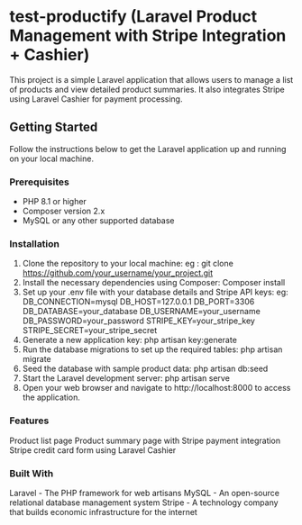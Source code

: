 # test-productify (Laravel Product Management with Stripe Integration + Cashier)
This project is a simple Laravel application that allows users to manage a list of products and view detailed product summaries. It also integrates Stripe using Laravel Cashier for payment processing.

## Getting Started
Follow the instructions below to get the Laravel application up and running on your local machine.

### Prerequisites
- PHP 8.1 or higher
- Composer version 2.x
- MySQL or any other supported database

### Installation

1. Clone the repository to your local machine:
eg : git clone https://github.com/your_username/your_project.git
2. Install the necessary dependencies using Composer: Composer install
3. Set up your .env file with your database details and Stripe API keys:
    eg:
    DB_CONNECTION=mysql
    DB_HOST=127.0.0.1
    DB_PORT=3306
    DB_DATABASE=your_database
    DB_USERNAME=your_username
    DB_PASSWORD=your_password
    STRIPE_KEY=your_stripe_key
    STRIPE_SECRET=your_stripe_secret
 4. Generate a new application key: php artisan key:generate
 5. Run the database migrations to set up the required tables: php artisan migrate
 6. Seed the database with sample product data: php artisan db:seed
 7. Start the Laravel development server: php artisan serve
 8. Open your web browser and navigate to http://localhost:8000 to access the application.

### Features
Product list page
Product summary page with Stripe payment integration
Stripe credit card form using Laravel Cashier

### Built With
Laravel - The PHP framework for web artisans
MySQL - An open-source relational database management system
Stripe - A technology company that builds economic infrastructure for the internet


